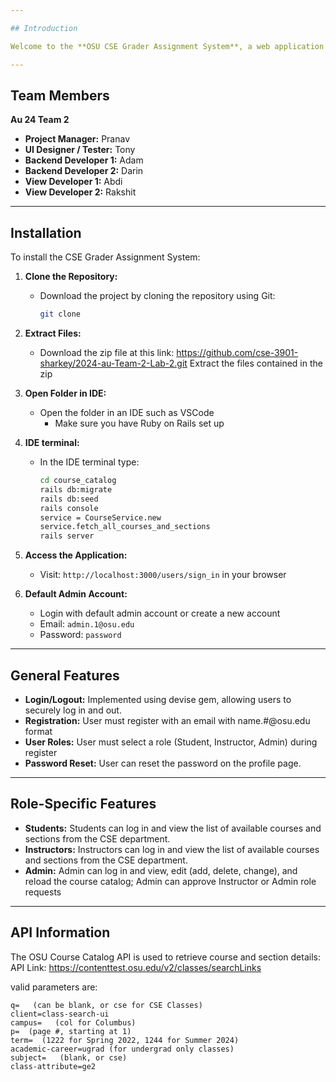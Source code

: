 ```yaml
---

## Introduction

Welcome to the **OSU CSE Grader Assignment System**, a web application for the CSE department at the Ohio State University to assist in assigning graders.

---
```


## Team Members

**Au 24 Team 2**

- **Project Manager:** Pranav
- **UI Designer / Tester:** Tony
- **Backend Developer 1:** Adam
- **Backend Developer 2:** Darin
- **View Developer 1:** Abdi
- **View Developer 2:** Rakshit

---

## Installation

To install the CSE Grader Assignment System:

1. **Clone the Repository:**
   - Download the project by cloning the repository using Git:
     ```bash
     git clone 
     ```

2. **Extract Files:**
   - Download the zip file at this link: https://github.com/cse-3901-sharkey/2024-au-Team-2-Lab-2.git
     Extract the files contained in the zip

3. **Open Folder in IDE:**
   - Open the folder in an IDE such as VSCode
        * Make sure you have Ruby on Rails set up

4. **IDE terminal:**
   - In the IDE terminal type:
     ```bash
     cd course_catalog
     rails db:migrate
     rails db:seed
     rails console
     service = CourseService.new
     service.fetch_all_courses_and_sections
     rails server
     ```
5. **Access the Application:**
   - Visit:   ```http://localhost:3000/users/sign_in``` in your browser
     
6. **Default Admin Account:**
   - Login with default admin account or create a new account
   - Email:   ```admin.1@osu.edu```
   - Password:   ```password```
  

---

## General Features
- **Login/Logout:** Implemented using devise gem, allowing users to securely log in and out.
- **Registration:** User must register with an email with name.#@osu.edu format
- **User Roles:** User must select a role (Student, Instructor, Admin) during register 
- **Password Reset:** User can reset the password on the profile page.

---

## Role-Specific Features
- **Students:** Students can log in and view the list of available courses and sections from the CSE department.
- **Instructors:** Instructors can log in and view the list of available courses and sections from the CSE department.
- **Admin:** Admin can log in and view, edit (add, delete, change), and reload the course catalog; Admin can approve Instructor or Admin role requests

---

## API Information
The OSU Course Catalog API is used to retrieve course and section details: 
API Link: https://contenttest.osu.edu/v2/classes/searchLinks

valid parameters are:

    q=   (can be blank, or cse for CSE Classes)
    client=class-search-ui
    campus=   (col for Columbus)
    p=  (page #, starting at 1)
    term=  (1222 for Spring 2022, 1244 for Summer 2024)
    academic-career=ugrad (for undergrad only classes)
    subject=   (blank, or cse)
    class-attribute=ge2
    
